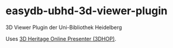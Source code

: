 # easydb-ubhd-3d-viewer-plugin
3D Viewer Plugin der Uni-Bibliothek Heidelberg

Uses [3D Heritage Online Presenter (3DHOP)](http://vcg.isti.cnr.it/3dhop/index.php).
